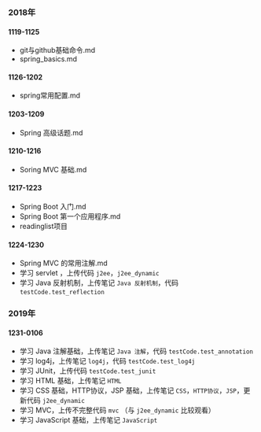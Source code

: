### 2018年

#### 1119-1125

- git与github基础命令.md
- spring_basics.md

#### 1126-1202

- spring常用配置.md

#### 1203-1209

- Spring 高级话题.md

#### 1210-1216

- Soring MVC 基础.md

#### 1217-1223

- Spring Boot 入门.md
- Spring Boot  第一个应用程序.md
- readinglist项目

#### 1224-1230

- Spring MVC 的常用注解.md	
- 学习 servlet ，上传代码 `j2ee`，`j2ee_dynamic`
- 学习 Java 反射机制，上传笔记 `Java 反射机制`，代码 `testCode.test_reflection`



### 2019年

#### 1231-0106

- 学习 Java 注解基础，上传笔记 `Java 注解`，代码 `testCode.test_annotation`
- 学习 log4j，上传笔记 `log4j`，代码 `testCode.test_log4j`
- 学习 JUnit，上传代码 `testCode.test_junit`
- 学习 HTML 基础，上传笔记 `HTML`
- 学习 CSS 基础，HTTP协议，JSP 基础，上传笔记 `CSS`，`HTTP协议`，`JSP`，更新代码 `j2ee_dynamic`
- 学习 MVC，上传不完整代码 `mvc` （与 `j2ee_dynamic` 比较观看）
- 学习 JavaScript 基础，上传笔记 `JavaScript`


